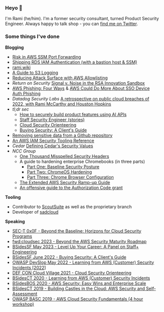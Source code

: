 ### Heyo 👋

I'm Rami (he/him). I'm a former security consultant, turned Product Security Engineer. Always happy to talk shop - you can [find me on Twitter](https://twitter.com/ramimacisabird).

### Some things I've done


**Blogging**


* [Risk in AWS SSM Port Forwarding](https://ramimac.me/ssm-iam)
* [Shipping RDS IAM Authentication (with a bastion host & SSM)](https://ramimac.me/rds-iam-auth)
* [rami.wiki](https://rami.wiki)
* [A Guide to S3 Logging](https://ramimac.me/s3-logging)
* [Reducing Attack Surface with AWS Allowlisting](https://ramimac.me/aws-allowlisting)
* *Return on Security* [Signal v. Noise in the RSA Innovation Sandbox](https://www.returnonsecurity.com/signal-v-noise-in-the-rsa-innovation-sandbox/)
* [AWS Phishing: Four Ways](https://ramimac.me/aws-phishing) & [AWS Could Do More About SSO Device Auth Phishing ](https://ramimac.me/aws-device-auth)
* *Datadog Security Labs* [A retrospective on public cloud breaches of 2022, with Rami McCarthy and Houston Hopkins
](https://securitylabs.datadoghq.com/articles/public-cloud-breaches-2022-mccarthy-hopkins/)
* *tl;dr sec*
  * [How to securely build product features using AI APIs](https://tldrsec.com/p/securely-build-product-ai-machine-learning)
  * [Staff Security Engineer (stories)](https://tldrsec.com/guides/staffeng-security/)
  * [Cloud Security Orienteering](https://tldrsec.com/blog/cloud-security-orienteering/)
  * [Buying Security: A Client's Guide](https://tldrsec.com/guides/buying-security/)
* [Removing sensitive data from a Github repository](http://ramimac.me/security/Github-Cleanup/) 
* [An AWS IAM Security Tooling Reference](https://ramimac.me/cloudsec/security/aws-iam-tool-reference/) 
* *Cedar* [Defining Cedar's Security Values](https://decode.cedar.com/defining-cedars-security-values/)
* *NCC Group* 
  * [One Thousand Misspelled Security Headers](https://web.archive.org/web/20191111000822/https://www.nccgroup.trust/us/about-us/newsroom-and-events/blog/2019/july/misspelled-security-headers/)
  * A guide to hardening enterprise Chromebooks (in three parts)
    * [Part One: Baseline Security Posture](https://web.archive.org/web/20191117201110/https://www.nccgroup.trust/us/about-us/newsroom-and-events/blog/2019/july/chromebooks/)
    * [Part Two: ChromeOS Hardening](https://web.archive.org/web/20191117201434/https://www.nccgroup.trust/us/about-us/newsroom-and-events/blog/2019/july/chromebooks2/)
    * [Part Three: Chrome Browser Configuration](https://web.archive.org/web/20200428220637/https://www.nccgroup.trust/us/about-us/newsroom-and-events/blog/2019/july/chromebooks-3)
  * [The Extended AWS Security Ramp-up Guide](https://research.nccgroup.com/2020/04/24/the-extended-aws-security-ramp-up-guide/)
  * [An offensive guide to the Authorization Code grant](https://research.nccgroup.com/2020/07/07/an-offensive-guide-to-the-authorization-code-grant/)

**Tooling**

* Contributor to [ScoutSuite](https://github.com/nccgroup/scoutsuite) as well as the proprietary branch
* Developer of [sadcloud](https://github.com/nccgroup/sadcloud)

**Speaking**
* [SEC-T 0x0F - Beyond the Baseline: Horizons for Cloud Security Programs](https://www.youtube.com/watch?v=YPuxkgRVk1Y)
* [fwd:cloudsec 2023 - Beyond the AWS Security Maturity Roadmap](https://www.youtube.com/watch?v=V4TIcBSR1w8)
* [BSidesSF May 2023 - Level Up Your Career: A Panel on Staff+ Engineering](https://www.youtube.com/watch?v=OJyFP14tgjk)
* [BSidesSF June 2022 - Buying Security: A Client's Guide](https://www.youtube.com/watch?v=UmpKy0iTGTg)
* [OWASP DevSlop May 2022 - Learning from AWS (Customer) Security Incidents \[2022\]](https://www.youtube.com/watch?v=JBUgAXvcObU)
* [DEF CON Cloud Village 2021 - Cloud Security Orienteering](https://speakerdeck.com/ramimac/cloud-security-orienteering)
* [BSidesCT 2020 - Learning from AWS (Customer) Security Incidents](https://speakerdeck.com/ramimac/learning-from-aws-customer-security-incidents)
* [BSidesBOS 2020 - AWS Security: Easy Wins and Enterprise Scale](https://speakerdeck.com/ramimac/aws-security-easy-wins-and-enterprise-scale)
* [BSidesCT 2019 - Building Castles in the Cloud: AWS Security and Self-Assessment](https://speakerdeck.com/ramimac/building-castles-in-the-cloud-aws-security-and-self-assessment)
* [OWASP BASC 2019 - AWS Cloud Security Fundamentals (4 hour workshop)](https://speakerdeck.com/ramimac/aws-cloud-security-fundamentals)
